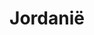 ---
title: "Jordanië"
introtext: "Jordanië is het hart van het Midden-Oosten en zit vol met cultureel erfgoed. De verborgen stad Petra behoort zelfs tot de 7 wereldwonderen! Deze iconische 2000 jaar oude stad is uitgehakt in rode rotswanden en ziet er ongelooflijk indrukwekkend uit. "
introimage: "https://lh3.googleusercontent.com/AkEs32cUllmUwcpY3zGjsnySZm1oXIePFg1iawk_azrWacas28tWtzAH9JcY_rKkErxUR5DQLDeHaEk2Usbe-0R2cW1VTNBkAffSe0Yq1k0gGGdNSSs704BNLFCcsWQUvc8DCRiW2w=w800"
surface: "89.000"
inhabitants: "9.800.000"
rate: "0,84"
valuta: "dinar"
main_text: "Trek door de prachtige Wadi Rum woestijn waar je kan klimmen op hoge rotsformaties en ga hier zeker overnachten in de bedoeïnententen. Je zult versteld staan van de prachtige sterren aan de heldere hemel. Na alle activiteiten kun je je reis relaxed afsluiten in de Dode Zee, het laagst gelegen meer ter wereld. Jordanië is een erg bijzonder land en zou op ieders bucketlist moeten staan!"
fact_one_text: ""
fact_two_text: ""
bigmac_index: ""
images: "https://lh3.googleusercontent.com/BySyztPr38tbmMaaUagKEP4JQdKw4JGNqGN__0_VXq9s6iFDQc0iit3QgM7yhsHg-3eCpTBFWr9EHpgfriOROTKLMcvFXzV3mvCAcxS58uPZKtJNVbMGyVIytU66b7b7F6e31Z3cfA=w800|https://lh3.googleusercontent.com/EuVbl6X99acOIvajzppaJNlSyPuCdLcF6wU_j4YQ2CZlbNA88PbYqZZkI8bxeG2xs26yuS1-DNe79kDC0J0o7gWZe5VWQZzhdsZKFLJ1rwn8OwGWgP2A2KLOFHrecb_vbe_DSuxfjQ=w800|https://lh3.googleusercontent.com/kwcsvOWwwoYkp6hZttbuCBb0wQENmFmEDaW-rVHrEbJwskxiTv7dMFLoBHCHdniwkZBa1XHPBfvX3LSNMaCKglkiV2knDs-KZdCCkUpCQhsJ_Ac7Fp1XRcb9oUEMN6x2bgyyXfe8Eg=w800|https://lh3.googleusercontent.com/X6NaMarQHIRmX1KQCE9qOGvvfrRjP3bmE8XxE33y-_PTCcEpdIzRCCgagrdeDNi6MrGYYUQJQNaqgzbRrXHhjeHoraUNVPMChu9JRicRGNBFkukcXYBNn5kMz_EBCtaIIeCOkPioSQ=w800"
flight_button_title: "Check vluchtprijzen Jordanië"
flight_button_url: "https://lt45.net/c/?si=11986&li=1528136&wi=335922&ws=&dl=transport%2Fflights%2Fnl%2Fjo%2F%3Flocale%3Dnl-NL%26currency%3DEUR%26market%3DNL"
inspiration_url: "https://partner.bol.com/click/click?p=2&t=url&s=1025999&f=TXL&url=https%3A%2F%2Fwww.bol.com%2Fnl%2Ff%2Flonely-planet-jordan%2F30551866%2F&name=Jordan%2010%20LP%2C%20Lonely%20Planet"
country_code: "jo"
hotels_url: "https://www.booking.com/country/jo.nl.html?aid=1837623"
continent: "Azië"
---